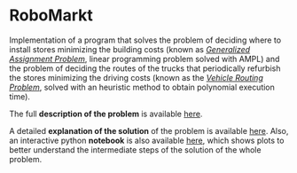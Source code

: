 # RoboMarkt
Implementation of a program that solves the problem of deciding where to install stores minimizing the building costs (known as [*Generalized Assignment Problem*](https://en.wikipedia.org/wiki/Generalized_assignment_problem), linear programming problem solved with AMPL) and the problem of deciding the routes of the trucks that periodically refurbish the stores minimizing the driving costs (known as the [*Vehicle Routing Problem*](https://en.wikipedia.org/wiki/Vehicle_routing_problem), solved with an heuristic method to obtain polynomial execution time).

The full **description of the problem** is available [here](/minimart-2.pdf). 

A detailed **explanation of the solution** of the problem is available [here](/deliverables/report.pdf). 
Also, an interactive python **notebook** is also available [here](/RoboMarkt.ipynb), which shows plots to better understand the intermediate steps of the solution of the whole problem.
